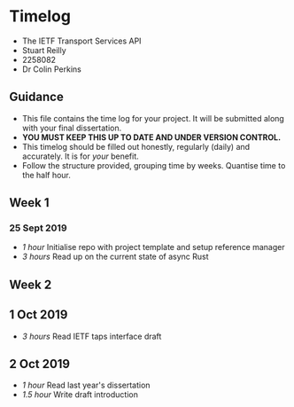 # Timelog

* The IETF Transport Services API
* Stuart Reilly	
* 2258082
* Dr Colin Perkins

## Guidance

* This file contains the time log for your project. It will be submitted along with your final dissertation.
* **YOU MUST KEEP THIS UP TO DATE AND UNDER VERSION CONTROL.**
* This timelog should be filled out honestly, regularly (daily) and accurately. It is for *your* benefit.
* Follow the structure provided, grouping time by weeks.  Quantise time to the half hour.

## Week 1

### 25 Sept 2019

* *1 hour* Initialise repo with project template and setup reference manager
* *3 hours* Read up on the current state of async Rust

## Week 2

## 1 Oct 2019

* *3 hours* Read IETF taps interface draft

## 2 Oct 2019
* *1 hour* Read last year's dissertation
* *1.5 hour* Write draft introduction

